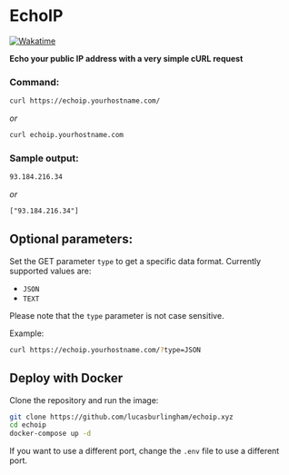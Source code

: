 # EchoIP 

[![Wakatime](https://wakatime.com/badge/user/7e1905d0-e3a0-4cd1-8818-1f7978dac4fb/project/9687dc49-1cff-4344-8f7a-666155f03214.svg)](https://wakatime.com/badge/user/7e1905d0-e3a0-4cd1-8818-1f7978dac4fb/project/9687dc49-1cff-4344-8f7a-666155f03214)

**Echo your public IP address with a very simple cURL request**

### Command: 
```sh
curl https://echoip.yourhostname.com/
```

*or*

```sh
curl echoip.yourhostname.com
```

### Sample output:
```txt
93.184.216.34
```

*or*

```txt
["93.184.216.34"]
```



## Optional parameters:


Set the GET parameter `type` to get a specific data format. Currently supported values are:
 - `JSON`
 - `TEXT`

Please note that the `type` parameter is not case sensitive.

 Example:

 ```sh
curl https://echoip.yourhostname.com/?type=JSON
```

## Deploy with Docker

Clone the repository and run the image:

```sh
git clone https://github.com/lucasburlingham/echoip.xyz
cd echoip
docker-compose up -d
```

If you want to use a different port, change the `.env` file to use a different port.
